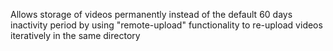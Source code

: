 Allows storage of videos permanently instead of the default 60 days inactivity period by using "remote-upload" functionality to re-upload videos iteratively in the same directory
